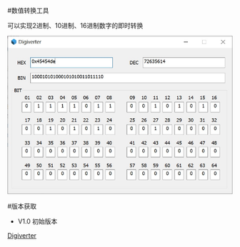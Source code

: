 #数值转换工具

可以实现2进制、10进制、16进制数字的即时转换

<p align="center">
  <img src="Docs/DigiverterImg.png"/>
</p>

#版本获取

* V1.0 
初始版本

[Digiverter](https://github.com/ericlidhook/Digiverter/tree/master/Release/V1_0/Digiverter.exe)